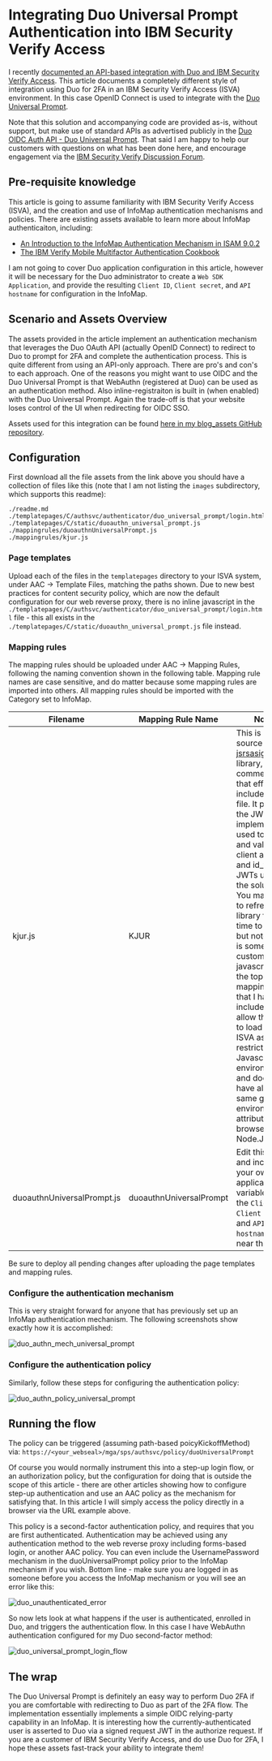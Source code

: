 # Integrating Duo Universal Prompt Authentication into IBM Security Verify Access

I recently [documented an API-based integration with Duo and IBM Security Verify Access](https://github.com/sbweeden/blog_assets/tree/master/isva_duo). This article documents a completely different style of integration using Duo for 2FA in an IBM Security Verify Access (ISVA) environment. In this case OpenID Connect is used to integrate with the [Duo Universal Prompt](https://duo.com/docs/oauthapi#overview).

Note that this solution and accompanying code are provided as-is, without support, but make use of standard APIs as advertised publicly in the [Duo OIDC Auth API - Duo Universal Prompt](https://duo.com/docs/oauthapi). That said I am happy to help our customers with questions on what has been done here, and encourage engagement via the [IBM Security Verify Discussion Forum](https://community.ibm.com/community/user/security/communities/community-home/digestviewer?communitykey=e7c36119-46d7-42f2-97a9-b44f0cc89c6d).

## Pre-requisite knowledge

This article is going to assume familiarity with IBM Security Verify Access (ISVA), and the creation and use of InfoMap authentication mechanisms and policies. There are existing assets available to learn more about InfoMap authenticaiton, including:
 - [An Introduction to the InfoMap Authentication Mechanism in ISAM 9.0.2](https://community.ibm.com/community/user/security/blogs/shane-weeden1/2016/11/29/an-introduction-to-the-infomap-authentication-mech)
 - [The IBM Verify Mobile Multifactor Authentication Cookbook](https://community.ibm.com/community/user/security/blogs/kerry-gunn1/2022/11/29/mobile-multi-factor-authentication-ibm-verify-mfa)

I am not going to cover Duo application configuration in this article, however it will be necessary for the Duo administrator to create a `Web SDK Application`, and provide the resulting `Client ID`, `Client secret`, and `API hostname` for configuration in the InfoMap.

## Scenario and Assets Overview

The assets provided in the article implement an authentication mechanism that leverages the Duo OAuth API (actually OpenID Connect) to redirect to Duo to prompt for 2FA and complete the authentication process. This is quite different from using an API-only approach. There are pro's and con's to each approach. One of the reasons you might want to use OIDC and the Duo Universal Prompt is that WebAuthn (registered at Duo) can be used as an authentication method. Also inline-registraiton is built in (when enabled) with the Duo Universal Prompt. Again the trade-off is that your website loses control of the UI when redirecting for OIDC SSO. 


Assets used for this integration can be found [here in my blog_assets GitHub repository](https://github.com/sbweeden/blog_assets/tree/master/isva_duo_universal_prompt).

## Configuration

First download all the file assets from the link above you should have a collection of files like this (note that I am not listing the `images` subdirectory, which supports this readme):

```
./readme.md
./templatepages/C/authsvc/authenticator/duo_universal_prompt/login.html
./templatepages/C/static/duoauthn_universal_prompt.js
./mappingrules/duoauthnUniversalPrompt.js
./mappingrules/kjur.js
```

### Page templates

Upload each of the files in the `templatepages` directory to your ISVA system, under AAC -> Template Files, matching the paths shown. Due to new best practices for content security policy, which are now the default configuration for our web reverse proxy, there is no inline javascript in the `./templatepages/C/authsvc/authenticator/duo_universal_prompt/login.html` file - this all exists in the `./templatepages/C/static/duoauthn_universal_prompt.js` file instead.

### Mapping rules

The mapping rules should be uploaded under AAC -> Mapping Rules, following the naming convention shown in the following table. Mapping rule names are case sensitive, and do matter because some mapping rules are imported into others. All mapping rules should be imported with the Category set to InfoMap.

| Filename | Mapping Rule Name | Notes |
| -------- | ----------------- | ----- |
| kjur.js | KJUR | This is open source - the [jsrsasign](https://github.com/kjur/jsrsasign) library, and comments to that effect are included in the file. It provides the JWT implementation used to create and validate client assertion and id_token JWTs used in the solution. You may wish to refresh this library from time to time, but note there is some custom javascript at the top of the mapping rule that I have included to allow the rule to load into ISVA as it is a restricted Javascript environment and doesn't have all the same global environment attributes as a browser or Node.JS.  |
| duoauthnUniversalPrompt.js | duoauthnUniversalPrompt | Edit this file and include your own Duo application variables for the `Client ID`, `Client secret`, and `API hostname` right near the top. |

Be sure to deploy all pending changes after uploading the page templates and mapping rules.

### Configure the authentication mechanism

This is very straight forward for anyone that has previously set up an InfoMap authentication mechanism. The following screenshots show exactly how it is accomplished:

![duo_authn_mech_universal_prompt](https://github.com/sbweeden/blog_assets/blob/master/isva_duo_universal_prompt/images/duo_authn_mech_universal_prompt.png?raw=true "Authentication Mechanism")

### Configure the authentication policy

Similarly, follow these steps for configuring the authentication policy:

![duo_authn_policy_universal_prompt](https://github.com/sbweeden/blog_assets/blob/master/isva_duo_universal_prompt/images/duo_authn_policy_universal_prompt.png?raw=true "Authentication Policy")


## Running the flow

The policy can be triggered (assuming path-based poicyKickoffMethod) via: `https://<your_webseal>/mga/sps/authsvc/policy/duoUniversalPrompt`

Of course you would normally instrument this into a step-up login flow, or an authorization policy, but the configuration for doing that is outside the scope of this article - there are other articles showing how to configure step-up authentication and use an AAC policy as the mechanism for satisfying that. In this article I will simply access the policy directly in a browser via the URL example above.

This policy is a second-factor authentication policy, and requires that you are first authenticated. Authentication may be achieved using any authentication method to the web reverse proxy including forms-based login, or another AAC policy. You can even include the UsernamePassword mechanism in the duoUniversalPrompt policy prior to the InfoMap mechanism if you wish. Bottom line - make sure you are logged in as someone before you access the InfoMap mechanism or you will see an error like this:

![duo_unauthenticated_error](https://github.com/sbweeden/blog_assets/blob/master/isva_duo_universal_prompt/images/duo_unauthenticated_error.png?raw=true "Unauthenticated error")

So now lets look at what happens if the user is authenticated, enrolled in Duo, and triggers the authentication flow. In this case I have WebAuthn authentication configured for my Duo second-factor method: 

![duo_universal_prompt_login_flow](https://github.com/sbweeden/blog_assets/blob/master/isva_duo_universal_prompt/images/duo_universal_prompt_login_flow.png?raw=true "Duo Universal Prompt Login")

## The wrap

The Duo Universal Prompt is definitely an easy way to perform Duo 2FA if you are comfortable with redirecting to Duo as part of the 2FA flow. The implementation essentially implements a simple OIDC relying-party capability in an InfoMap. It is interesting how the currently-authenticated user is asserted to Duo via a signed request JWT in the authorize request.  If you are a customer of IBM Security Verify Access, and do use Duo for 2FA, I hope these assets fast-track your ability to integrate them!
